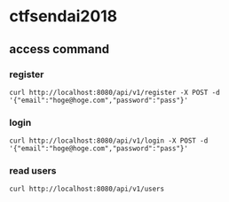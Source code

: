# ctfsendai2018

## access command

### register

```
curl http://localhost:8080/api/v1/register -X POST -d '{"email":"hoge@hoge.com","password":"pass"}'
```

### login

```
curl http://localhost:8080/api/v1/login -X POST -d '{"email":"hoge@hoge.com","password":"pass"}'
```

### read users

```
curl http://localhost:8080/api/v1/users
```

